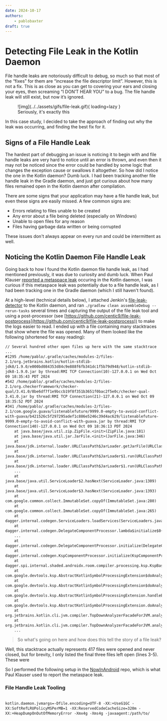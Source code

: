 ```yaml
---
date: 2024-10-17
authors:
    - pablobaxter
draft: true
---
```


# Detecting File Leak in the Kotlin Daemon

File handle leaks are notoriously difficult to debug, so much so that most of the “fixes” for them are “increase the file descriptor limit”. However, this is not a fix. This is as close as you can get to covering your ears and closing your eyes, then screaming “I DON’T HEAR YOU” to a bug. The file handle leak will still exist, but now it’s ignored.

<figure markdown="span">
  ![img](../../assets/gifs/file-leak.gif){ loading=lazy }
  <figcaption>Seriously, it's exactly this</figcaption>
</figure>

In this case study, I decided to take the approach of finding out why the leak was occurring, and finding the best fix for it.

<!-- more -->

## Signs of a File Handle Leak

The hardest part of debugging an issue is noticing it to begin with and file handle leaks are very hard to notice until an error is thrown, and even then it may not be noticed since the error could be handled by some logic that changes the exception cause or swallows it altogether. So how did I notice the one in the Kotlin daemon? Dumb luck. I had been tracking another file handle leak in the Gradle daemon, and just got curious about how many files remained open in the Kotlin daemon after compilation.

There are some signs that your application may have a file handle leak, but even these signs are easily missed. A few common signs are:

* Errors relating to files unable to be created
* Any error about a file being deleted (especially on Windows)
* Unable to open files for any reason
* Files having garbage data written or being corrupted

These issues don't always appear on every run and could be intermittent as well. 

## Noticing the Kotlin Daemon File Handle Leak

Going back to how I found the Kotlin daemon file handle leak, as I had mentioned previously, it was due to curiosity and dumb luck. When Paul Klauser [reported a metaspace leak](https://youtrack.jetbrains.com/issue/KT-72169/Kotlin-Daemon-Metaspace-leak) occuring in the Kotlin daemon, I was curious if this metaspace leak was potentially due to a file handle leak, as I had been tracking one in the Gradle daemon (which I still haven't found).

At a high-level (technical details below), I attached Jenkin's [file-leak-detector](https://github.com/jenkinsci/lib-file-leak-detector) to the Kotlin daemon, and ran `./gradlew clean assembleDebug --rerun-tasks` several times and capturing the output of the file leak tool and using a post-processor (see [https://github.com/centic9/file-leak-postprocess](https://github.com/centic9/file-leak-postprocess)) to make the logs easier to read. I ended up with a file containing many stacktraces that show where the file was opened. Many of them looked like the following (shortened for easy reading):

``` text title="Actual file leak ouput" linenums="1"
// Several hundred other open files up here with the same stacktrace
...
#1295 /home/pablo/.gradle/caches/modules-2/files-2.1/org.jetbrains.kotlin/kotlin-stdlib-jdk8/1.9.0/e000bd084353d84c9e888f6fb341dc1f5b79d948/kotlin-stdlib-jdk8-1.9.0.jar by thread:RMI TCP Connection(10)-127.0.0.1 on Wed Oct 09 18:35:43 PDT 2024
#542 /home/pablo/.gradle/caches/modules-2/files-2.1/org.checkerframework/checker-qual/3.41.0/8be6df7f1e9bccb19f8f351b3651f0bac2f5e0c/checker-qual-3.41.0.jar by thread:RMI TCP Connection(21)-127.0.0.1 on Wed Oct 09 18:35:52 PDT 2024
#341 /home/pablo/.gradle/caches/modules-2/files-2.1/com.google.guava/listenablefuture/9999.0-empty-to-avoid-conflict-with-guava/b421526c5f297295adef1c886e5246c39d4ac629/listenablefuture-9999.0-empty-to-avoid-conflict-with-guava.jar by thread:RMI TCP Connection(140)-127.0.0.1 on Wed Oct 09 18:36:13 PDT 2024
	at java.base/java.util.zip.ZipFile.<init>(ZipFile.java:181)
	at java.base/java.util.jar.JarFile.<init>(JarFile.java:346)
	at java.base/jdk.internal.loader.URLClassPath$JarLoader.getJarFile(URLClassPath.java:825)
	at java.base/jdk.internal.loader.URLClassPath$JarLoader$1.run(URLClassPath.java:769)
	at java.base/jdk.internal.loader.URLClassPath$JarLoader$1.run(URLClassPath.java:762)
    ...
	at java.base/java.util.ServiceLoader$2.hasNext(ServiceLoader.java:1309)
	at java.base/java.util.ServiceLoader$3.hasNext(ServiceLoader.java:1393)
	at com.google.common.collect.ImmutableSet.copyOf(ImmutableSet.java:280)
	at com.google.common.collect.ImmutableSet.copyOf(ImmutableSet.java:265)
	at dagger.internal.codegen.ServiceLoaders.loadServices(ServiceLoaders.java:35)
	at dagger.internal.codegen.DelegateComponentProcessor.lambda$initialize$0(DelegateComponentProcessor.java:89)
    ...
	at dagger.internal.codegen.DelegateComponentProcessor.initialize(DelegateComponentProcessor.java:89)
	at dagger.internal.codegen.KspComponentProcessor.initialize(KspComponentProcessor.java:49)
	at dagger.spi.internal.shaded.androidx.room.compiler.processing.ksp.KspBasicAnnotationProcessor.process(KspBasicAnnotationProcessor.kt:57)
	at com.google.devtools.ksp.AbstractKotlinSymbolProcessingExtension$doAnalysis$8$1.invoke(KotlinSymbolProcessingExtension.kt:310)
	at com.google.devtools.ksp.AbstractKotlinSymbolProcessingExtension$doAnalysis$8$1.invoke(KotlinSymbolProcessingExtension.kt:308)
	at com.google.devtools.ksp.AbstractKotlinSymbolProcessingExtension.handleException(KotlinSymbolProcessingExtension.kt:414)
	at com.google.devtools.ksp.AbstractKotlinSymbolProcessingExtension.doAnalysis(KotlinSymbolProcessingExtension.kt:308)
	at org.jetbrains.kotlin.cli.jvm.compiler.TopDownAnalyzerFacadeForJVM.analyzeFilesWithJavaIntegration(TopDownAnalyzerFacadeForJVM.kt:112)
	at org.jetbrains.kotlin.cli.jvm.compiler.TopDownAnalyzerFacadeForJVM.analyzeFilesWithJavaIntegration$default(TopDownAnalyzerFacadeForJVM.kt:75)
    ...
```

> So what's going on here and how does this tell the story of a file leak?

Well, this stacktrace actually represents 417 files were opened and never closed, but for brevity, I only listed the final three files left open (lines 3-5). These were 

So I performed the following setup in the [NowInAndroid](https://github.com/android/nowinandroid) repo, which is what Paul Klauser used to report the metaspace leak.

### File Handle Leak Tooling




```properties title="gradle.properties"

kotlin.daemon.jvmargs=-Dfile.encoding=UTF-8 -XX:+UseG1GC -XX:SoftRefLRUPolicyMSPerMB=1 -XX:ReservedCodeCacheSize=320m -XX:+HeapDumpOnOutOfMemoryError -Xmx4g -Xms4g -javaagent:/path/to/

```